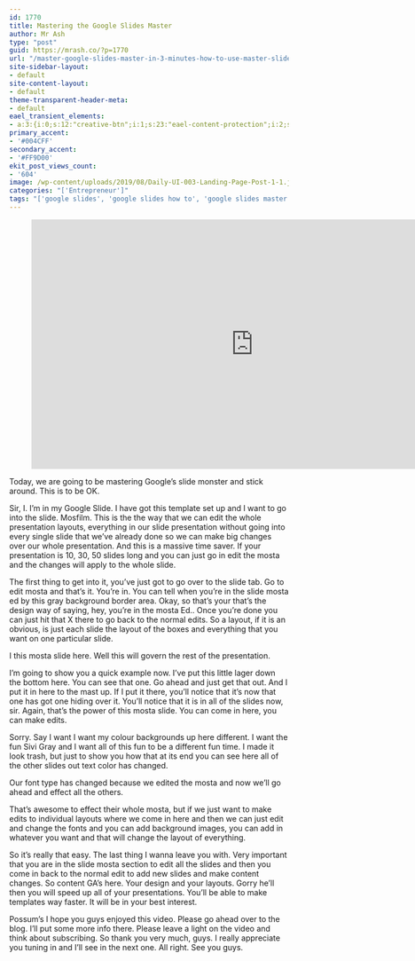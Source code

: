 ```yaml
---
id: 1770
title: Mastering the Google Slides Master
author: Mr Ash
type: "post"
guid: https://mrash.co/?p=1770
url: "/master-google-slides-master-in-3-minutes-how-to-use-master-slides-in-google-slides-gsuite/"
site-sidebar-layout:
- default
site-content-layout:
- default
theme-transparent-header-meta:
- default
eael_transient_elements:
- a:3:{i:0;s:12:"creative-btn";i:1;s:23:"eael-content-protection";i:2;s:21:"eael-reading-progress";}
primary_accent:
- '#004CFF'
secondary_accent:
- '#FF9D00'
ekit_post_views_count:
- '604'
image: /wp-content/uploads/2019/08/Daily-UI-003-Landing-Page-Post-1-1.jpeg
categories: "['Entrepreneur']"
tags: "['google slides', 'google slides how to', 'google slides master editor', 'how to', 'how to use google slides', 'how to use google slides master', 'how to use google slides master edit', 'master google slides', 'master google slides master']"
---
```


<figure class="wp-block-embed-youtube wp-block-embed is-type-video is-provider-youtube wp-embed-aspect-16-9 wp-has-aspect-ratio"><div class="wp-block-embed__wrapper"><iframe allow="accelerometer; autoplay; clipboard-write; encrypted-media; gyroscope; picture-in-picture" allowfullscreen="" frameborder="0" height="450" loading="lazy" src="https://www.youtube.com/embed/p387Dnl55MA?feature=oembed" title="Master Google Slides Master in 3 MINUTES • How To Use Master Slides In Google Slides #gsuite" width="800"></iframe></div></figure>Today, we are going to be mastering Google’s slide monster and stick around. This is to be OK.

Sir, I. I’m in my Google Slide. I have got this template set up and I want to go into the slide. Mosfilm. This is the the way that we can edit the whole presentation layouts, everything in our slide presentation without going into every single slide that we’ve already done so we can make big changes over our whole presentation. And this is a massive time saver. If your presentation is 10, 30, 50 slides long and you can just go in edit the mosta and the changes will apply to the whole slide.

The first thing to get into it, you’ve just got to go over to the slide tab. Go to edit mosta and that’s it. You’re in. You can tell when you’re in the slide mosta ed by this gray background border area. Okay, so that’s your that’s the design way of saying, hey, you’re in the mosta Ed.. Once you’re done you can just hit that X there to go back to the normal edits. So a layout, if it is an obvious, is just each slide the layout of the boxes and everything that you want on one particular slide.

I this mosta slide here. Well this will govern the rest of the presentation.

I’m going to show you a quick example now. I’ve put this little lager down the bottom here. You can see that one. Go ahead and just get that out. And I put it in here to the mast up. If I put it there, you’ll notice that it’s now that one has got one hiding over it. You’ll notice that it is in all of the slides now, sir. Again, that’s the power of this mosta slide. You can come in here, you can make edits.

Sorry. Say I want I want my colour backgrounds up here different. I want the fun Sivi Gray and I want all of this fun to be a different fun time. I made it look trash, but just to show you how that at its end you can see here all of the other slides out text color has changed.

Our font type has changed because we edited the mosta and now we’ll go ahead and effect all the others.

That’s awesome to effect their whole mosta, but if we just want to make edits to individual layouts where we come in here and then we can just edit and change the fonts and you can add background images, you can add in whatever you want and that will change the layout of everything.

So it’s really that easy. The last thing I wanna leave you with. Very important that you are in the slide mosta section to edit all the slides and then you come in back to the normal edit to add new slides and make content changes. So content GA’s here. Your design and your layouts. Gorry he’ll then you will speed up all of your presentations. You’ll be able to make templates way faster. It will be in your best interest.

Possum’s I hope you guys enjoyed this video. Please go ahead over to the blog. I’ll put some more info there. Please leave a light on the video and think about subscribing. So thank you very much, guys. I really appreciate you tuning in and I’ll see in the next one. All right. See you guys.